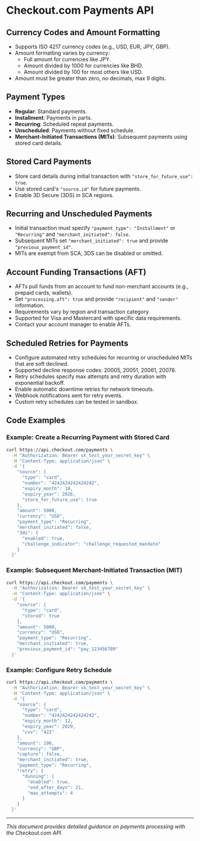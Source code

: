 # Checkout.com Payments API

## Currency Codes and Amount Formatting
- Supports ISO 4217 currency codes (e.g., USD, EUR, JPY, GBP).
- Amount formatting varies by currency:
  - Full amount for currencies like JPY.
  - Amount divided by 1000 for currencies like BHD.
  - Amount divided by 100 for most others like USD.
- Amount must be greater than zero, no decimals, max 9 digits.

## Payment Types
- **Regular**: Standard payments.
- **Installment**: Payments in parts.
- **Recurring**: Scheduled repeat payments.
- **Unscheduled**: Payments without fixed schedule.
- **Merchant-Initiated Transactions (MITs)**: Subsequent payments using stored card details.

## Stored Card Payments
- Store card details during initial transaction with `"store_for_future_use": true`.
- Use stored card's `"source.id"` for future payments.
- Enable 3D Secure (3DS) in SCA regions.

## Recurring and Unscheduled Payments
- Initial transaction must specify `"payment_type": "Installment"` or `"Recurring"` and `"merchant_initiated": false`.
- Subsequent MITs set `"merchant_initiated": true` and provide `"previous_payment_id"`.
- MITs are exempt from SCA; 3DS can be disabled or omitted.

## Account Funding Transactions (AFT)
- AFTs pull funds from an account to fund non-merchant accounts (e.g., prepaid cards, wallets).
- Set `"processing.aft": true` and provide `"recipient"` and `"sender"` information.
- Requirements vary by region and transaction category.
- Supported for Visa and Mastercard with specific data requirements.
- Contact your account manager to enable AFTs.

## Scheduled Retries for Payments
- Configure automated retry schedules for recurring or unscheduled MITs that are soft declined.
- Supported decline response codes: 20005, 20051, 20061, 20078.
- Retry schedules specify max attempts and retry duration with exponential backoff.
- Enable automatic downtime retries for network timeouts.
- Webhook notifications sent for retry events.
- Custom retry schedules can be tested in sandbox.

## Code Examples

### Example: Create a Recurring Payment with Stored Card
```bash
curl https://api.checkout.com/payments \
  -H "Authorization: Bearer sk_test_your_secret_key" \
  -H "Content-Type: application/json" \
  -d '{
    "source": {
      "type": "card",
      "number": "4242424242424242",
      "expiry_month": 10,
      "expiry_year": 2026,
      "store_for_future_use": true
    },
    "amount": 5000,
    "currency": "USD",
    "payment_type": "Recurring",
    "merchant_initiated": false,
    "3ds": {
      "enabled": true,
      "challenge_indicator": "challenge_requested_mandate"
    }
  }'
```

### Example: Subsequent Merchant-Initiated Transaction (MIT)
```bash
curl https://api.checkout.com/payments \
  -H "Authorization: Bearer sk_test_your_secret_key" \
  -H "Content-Type: application/json" \
  -d '{
    "source": {
      "type": "card",
      "stored": true
    },
    "amount": 5000,
    "currency": "USD",
    "payment_type": "Recurring",
    "merchant_initiated": true,
    "previous_payment_id": "pay_123456789"
  }'
```

### Example: Configure Retry Schedule
```bash
curl https://api.checkout.com/payments \
  -H "Authorization: Bearer sk_test_your_secret_key" \
  -H "Content-Type: application/json" \
  -d '{
    "source": {
      "type": "card",
      "number": "4242424242424242",
      "expiry_month": 12,
      "expiry_year": 2029,
      "cvv": "422"
    },
    "amount": 100,
    "currency": "GBP",
    "capture": false,
    "merchant_initiated": true,
    "payment_type": "Recurring",
    "retry": {
      "dunning": {
        "enabled": true,
        "end_after_days": 21,
        "max_attempts": 4
      }
    }
  }'
```

---

*This document provides detailed guidance on payments processing with the Checkout.com API.*
